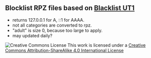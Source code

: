 ## Blocklist RPZ files based on [Blacklist UT1](http://dsi.ut-capitole.fr/blacklists/index_en.php)

- returns 127.0.0.1 for A, ::1 for AAAA.
- not all categories are converted to rpz.
- "adult" is size 0, because too large to apply.
- may updated daily?

![Creative Commons License](https://i.creativecommons.org/l/by-sa/4.0/88x31.png) This work is licensed under a [Creative Commons Attribution-ShareAlike 4.0 International License](http://creativecommons.org/licenses/by-sa/4.0/)
